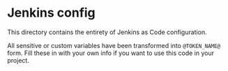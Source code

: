 # Jenkins config
This directory contains the entirety of Jenkins as Code configuration.

All sensitive or custom variables have been transformed into `@TOKEN_NAME@` form.
Fill these in with your own info if you want to use this code in your project.

